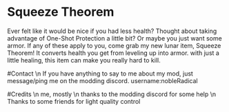 # Squeeze Theorem
Ever felt like it would be nice if you had less health? Thought about taking advantage of One-Shot Protection a little bit? Or maybe you just want some armor. If any of these apply to you, come grab my new lunar item, Squeeze Theorem! It converts health you get from leveling up into armor. with just a little healing, this item can make you really hard to kill.

#Contact \n
If you have anything to say to me about my mod, just message/ping me on the modding discord. username:nobleRadical

#Credits \n
me, mostly \n
thanks to the modding discord for some help \n
Thanks to some friends for light quality control
